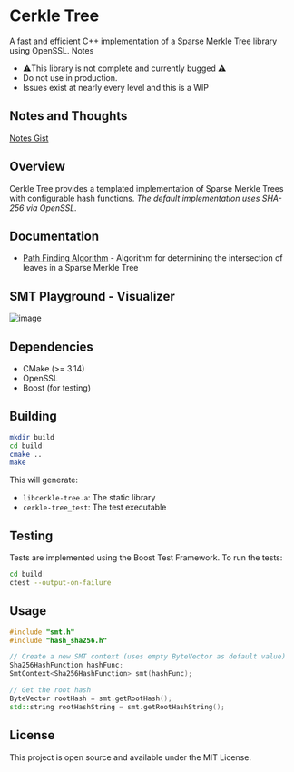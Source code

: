 # Cerkle Tree

A fast and efficient C++ implementation of a Sparse Merkle Tree library using OpenSSL. Notes
 
 - ⚠️This library is not complete and currently bugged ⚠️
 - Do not use in production.
 - Issues exist at nearly every level and this is a WIP

## Notes and Thoughts
[Notes Gist](https://gist.github.com/russeree/ad594779d1b3dc978495beab712311dd) 

## Overview

Cerkle Tree provides a templated implementation of Sparse Merkle Trees with configurable hash functions. _The default implementation uses SHA-256 via OpenSSL._ 

## Documentation

- [Path Finding Algorithm](docs/path_algorithm.md) - Algorithm for determining the intersection of leaves in a Sparse Merkle Tree

## SMT Playground - Visualizer
![image](https://github.com/user-attachments/assets/922f6124-475a-46d0-b272-8838d070584f)

## Dependencies

- CMake (>= 3.14)
- OpenSSL
- Boost (for testing)

## Building

```bash
mkdir build
cd build
cmake ..
make
```

This will generate:
- `libcerkle-tree.a`: The static library
- `cerkle-tree_test`: The test executable

## Testing

Tests are implemented using the Boost Test Framework. To run the tests:

```bash
cd build
ctest --output-on-failure
```

## Usage

```cpp
#include "smt.h"
#include "hash_sha256.h"

// Create a new SMT context (uses empty ByteVector as default value)
Sha256HashFunction hashFunc;
SmtContext<Sha256HashFunction> smt(hashFunc);

// Get the root hash
ByteVector rootHash = smt.getRootHash();
std::string rootHashString = smt.getRootHashString();
```

## License

This project is open source and available under the MIT License.
